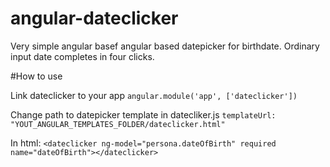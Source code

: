 # angular-dateclicker
Very simple angular basef angular based datepicker for birthdate.
Ordinary input date completes in four clicks.

#How to use

Link dateclicker to your app
`angular.module('app', ['dateclicker'])`

Change path to datepicker template in datecliker.js
`templateUrl: "YOUT_ANGULAR_TEMPLATES_FOLDER/dateclicker.html"`

In html:
`<dateclicker ng-model="persona.dateOfBirth" required name="dateOfBirth"></dateclicker>`
